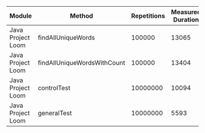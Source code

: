 | Module | Method | Repetitions | Measured Duration | Machine |
|---|---|---|---|---|
| Java Project Loom | findAllUniqueWords | 100000 | 13065 | Prototype Phase |
| Java Project Loom | findAllUniqueWordsWithCount | 100000 | 13404 | Prototype Phase |
| Java Project Loom | controlTest | 10000000 | 10094 | Prototype Phase |
| Java Project Loom | generalTest | 10000000 | 5593 | Prototype Phase |
